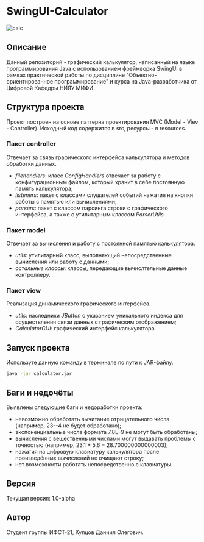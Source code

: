 # SwingUI-Calculator
![calc](https://github.com/user-attachments/assets/90ef8955-eade-4589-ae4e-23a8329d3da3)

## Описание
Данный репозиторий - графический калькулятор, написанный на языке программирования Java с использованием фреймворка SwingUI в рамках практической работы по дисциплине "Объектно-ориентированное программирование" и курса на Java-разработчика от Цифровой Кафедры НИЯУ МИФИ.

## Структура проекта
Проект построен на основе паттерна проектирования MVC (Model - Viev - Controller).
Исходный код содержится в src, ресурсы - в resources.

### Пакет controller
Отвечает за связь графического интерфейса калькулятора и методов обработки данных.
- _filehandlers_: класс _ConfigHandlers_ отвечает за работу с конфигурационным файлом, который хранит в себе постоянную память калькулятора;
- _listeners_: пакет с классами слушателей событий нажатия на кнопки работы с памятью или вычислениями;
- _parsers_: пакет с классом парсинга строки с графического интерфейса, а также с утилитарным классом _ParserUtils_.

### Пакет model
Отвечает за вычисления и работу с постоянной памятью калькулятора.
- _utils_: утилитарный класс, выполняющий непосредственные вычисления или работу с данными;
- _остальные классы_: классы, передающие вычислтельные данные контроллеру.

### Пакет view
Реализация динамического графического интерфейса.
- _utils_: наследники _JButton_ с указанием уникального индекса для осуществления связи данных с графическим отображением;
- _CalculatorGUI_: графический интерфейс калькулятора. 

## Запуск проекта
Используте данную команду в терминале по пути к JAR-файлу.
```bash
java -jar calculator.jar
```

## Баги и недочёты
Выявлены следующие баги и недоработки проекта:
- невозможно обработать вычитание отрицательного числа (например, 23--4 не будет обработано);
- экспоненциальные числа формата 7.8E-9 не могут быть обработаны;
- вычисления с вещественными числами могут выдавать проблемы с точностью (например, 23.1 + 5.6 = 28.700000000000003);
- нажатия на цифровую клавиатуру калькулятора после произведённых вычислений не очищают строку;
- нет возможности работать непосредственно с клавиатуры.

## Версия
Текущая версия: 1.0-alpha

## Автор
Студент группы ИФСТ-21, Купцов Даниил Олегович.



